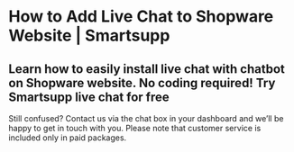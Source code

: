 # How to Add Live Chat to Shopware Website | Smartsupp
## Learn how to easily install live chat with chatbot on Shopware website. No coding required! Try Smartsupp live chat for free
Still confused? Contact us via the chat box in your dashboard and we’ll be happy to get in touch with you. Please note that customer service is included only in paid packages.

